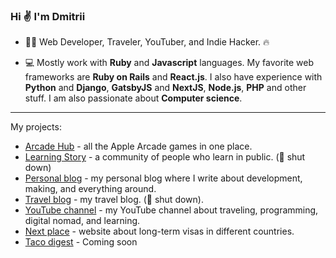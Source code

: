 ### Hi ✌️ I'm Dmitrii

- 👨‍💻 Web Developer, Traveler, YouTuber, and Indie Hacker. 🔥

- 💻 Mostly work with **Ruby** and **Javascript** languages. My favorite web frameworks are **Ruby on Rails** and **React.js**. I also have experience with **Python** and **Django**, **GatsbyJS** and **NextJS**, **Node.js**, **PHP** and other stuff. I am also passionate about **Computer science**.

---

My projects:
- [Arcade Hub](https://arcade-hub.com) - all the Apple Arcade games in one place.
- [Learning Story](https://getlearningstory.com) - a community of people who learn in public. (🙅 shut down)
- [Personal blog](https://dpashutskii.com) - my personal blog where I write about development, making, and everything around.
- [Travel blog](https://dnjourney.com) - my travel blog. (🙅 shut down).
- [YouTube channel](https://youtube.com/DmitriiPashutskii) - my YouTube channel about traveling, programming, digital nomad, and learning.
- [Next place](https://nextplaceto.com) - website about long-term visas in different countries.
- [Taco digest](https://tacodigest.com) - Coming soon

